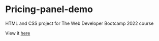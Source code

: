 # Pricing-panel-demo

HTML and CSS project for The Web Developer Bootcamp 2022 course

View it [here]( https://guillaumeauger85.github.io/Pricing-panel-demo/)
